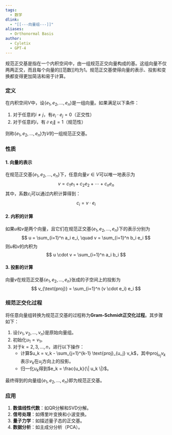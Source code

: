 ```yaml
---
tags:
  - 数学
dlink:
  - "[[---向量组---]]"
aliases:
  - Orthonormal Basis
author:
  - Cyletix
  - GPT-4
---
```

规范正交基是指在一个内积空间中，由一组规范正交向量构成的基。这组向量不仅两两正交，而且每个向量的[[范数]]均为1。规范正交基使得向量的表示、投影和变换都变得更加简洁和易于计算。

### 定义

在内积空间$V$中，设$\{ e_1, e_2, \ldots, e_n \}$是一组向量。如果满足以下条件：

1. 对于任意的$i \neq j$，有$e_i \cdot e_j = 0$（正交性）
2. 对于任意的$i$，有$\| e_i \| = 1$（规范性）

则称$\{ e_1, e_2, \ldots, e_n \}$为$V$的一组规范正交基。

### 性质

#### 1. 向量的表示
在规范正交基$\{ e_1, e_2, \ldots, e_n \}$下，任意向量$v \in V$可以唯一地表示为
$$
v = c_1 e_1 + c_2 e_2 + \cdots + c_n e_n
$$
其中，系数$c_i$可以通过内积计算得到：
$$
c_i = v \cdot e_i
$$

#### 2. 内积的计算
如果$u$和$v$是两个向量，且它们在规范正交基$\{ e_1, e_2, \ldots, e_n \}$下的表示分别为
$$
u = \sum_{i=1}^n a_i e_i, \quad v = \sum_{i=1}^n b_i e_i
$$
则$u$和$v$的内积为
$$
u \cdot v = \sum_{i=1}^n a_i b_i
$$

#### 3. 投影的计算
向量$v$在规范正交基$\{ e_1, e_2, \ldots, e_n \}$张成的子空间上的投影为
$$
v_{\text{proj}} = \sum_{i=1}^n (v \cdot e_i) e_i
$$

### 规范正交化过程

将任意向量组转换为规范正交基的过程称为**Gram-Schmidt正交化过程**。其步骤如下：

1. 设$\{ v_1, v_2, \ldots, v_n \}$是原始向量组。
2. 初始化$u_1 = v_1$。
3. 对于$k = 2, 3, \ldots, n$，进行以下操作：
   - 计算$u_k = v_k - \sum_{j=1}^{k-1} \text{proj}_{u_j} v_k$，其中$\text{proj}_{u_j} v_k$表示$v_k$在$u_j$方向上的投影。
   - 归一化$u_k$得到$e_k = \frac{u_k}{\| u_k \|}$。

最终得到的向量组$\{ e_1, e_2, \ldots, e_n \}$即为规范正交基。

### 应用

1. **数值线性代数**：如QR分解和SVD分解。
2. **信号处理**：如傅里叶变换和小波变换。
3. **量子力学**：如描述量子态的正交基。
4. **数据分析**：如主成分分析（PCA）。

